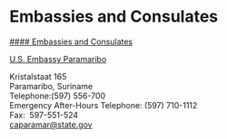 # Embassies and Consulates

[#### Embassies and Consulates](javascript:void(0); "Embassies and Consulates")

[U.S. Embassy Paramaribo](https://sr.usembassy.gov/)

Kristalstaat 165   
Paramaribo, Suriname   
Telephone:(597) 556-700    
Emergency After-Hours Telephone: (597) 710-1112   
Fax:  597-551-524   
[caparamar@state.gov](mailto:caparamar@state.gov)